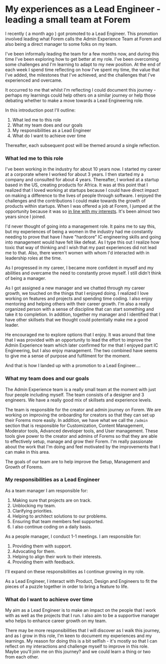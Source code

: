 # My experiences as a Lead Engineer - leading a small team at Forem

I recently ( a month ago ) got promoted to a Lead Engineer. This promotion involved leading what Forem calls the Admin Experience Team at Forem and also being a direct manager to some folks on my team.

I've been informally leading the team for a few months now, and during this time I've been exploring how to get better at my role. I've been overcoming some challenges and I'm learning to adapt to my new position. At the end of each week I spend time reflecting on how I've spent my time, the value that I've added, the milestones that I've achieved, and the challenges that I've experienced and overcame.

It occurred to me that whilst I'm reflecting I could document this journey - perhaps my learnings could help others on a similar journey or help those debating whether to make a move towards a Lead Engineering role.

In this introduction post I'll outline:
1. What led me to this role
2. What my team does and our goals
3. My responsibilities as a Lead Engineer
4. What do I want to achieve over time

Thereafter, each subsequent post will be themed around a single reflection.

### What led me to this role

I've been working in the industry for about 10 years now. I started my career at a corporate where I worked for about 3 years. I then started my a company and consulted for about 4 years. Thereafter, I worked at a startup based in the US, creating products for Africa. It was at this point that I realized that I loved working at startups because I could have direct impact on making a difference to the lives of people through software. I enjoyed the challenges and the contributions I could make towards the growth of products within startups. When I was offered a job at Forem, I jumped at the opportunity because it was so [in line with my interests](https://dev.to/ridhwana/a-new-year-with-a-new-dev-adventure-9en). It's been almost two years since I joined.

I'd never thought of going into a management role. It pains me to say this, but my experiences of being a women in the industry had me constantly needing to prove that have I have "hardcore" IC engineering skills and going into management would have felt like defeat. As I type this out I realize how toxic that way of thinking and I wish that my past experiences did not lead me to that. Also, there weren't women with whom I'd interacted with in leadership roles at the time.

As I progressed in my career, I became more confident in myself and my abilities and overcame the need to constantly prove myself. I still didn't think of being a manager.

As I got assigned a new manager and we chatted through my career growth, we touched on the things that I enjoyed doing. I realized I love working on features and projects and spending time coding. I also enjoy mentoring and helping others with their career growth. I'm also a really organized person with a sense of discipline that can start something and take it to completion. In addition, together my manager and I identified that I have other skillsets that we thought could potentially make me a good leader.

He encouraged me to explore options that I enjoy. It was around that time that I was provided with an opportunity to lead the effort to improve the Admin Experience team which later confirmed for me that I enjoyed part IC Engineering, but I also enjoy management. The two combined have seems to give me a sense of purpose and fulfilment for the moment.

And that is how I landed up with a promotion to a Lead Engineer....

### What my team does and our goals

The Admin Experience team is a really small team at the moment with just four people including myself. The team consists of a designer and 3 engineers. We have a really good mix of skillsets and experience levels.

The team is responsible for the creator and admin journey on Forem. We are working on improving the onboarding for creators so that they can set up their Forems more easily. In addition, we have what we call the `/admin` section that is responsible for Customization, Content Management, Moderator tools, Advanced developer tools, and User management. These tools give power to the creator and admins of Forems so that they are able to effectively setup, manage and grow their Forem. I'm really passionate about the work that I'm doing and feel motivated by the improvements that I can make in this area.

The goals of our team are to help improve the Setup, Management and Growth of Forems.

### My responsibilities as a Lead Engineer

As a team manager I am responsible for:
1. Making sure that projects are on track.
2. Unblocking my team.
3. Clarifying priorities.
4. Helping to architect solutions to our problems.
6. Ensuring that team members feel supported.
5. I also continue coding on a daily basis.

As a people manager, I conduct 1-1 meetings. I am responsible for:
1. Providing them with support.
2. Advocating for them.
3. Helping to align their work to their interests.
4. Providing them with feedback.

I'll expand on these responsibilities as I continue growing in my role.

As a Lead Engineer, I interact with Product, Design and Engineers to fit the pieces of a puzzle together in order to bring a feature to life.

### What do I want to achieve over time

My aim as a Lead Engineer is to make an impact on the people that I work with as well as the projects that I run. I also aim to be a supportive manager who helps to enhance career growth on my team.   

There may be more responsibilities that I will discover as I walk this journey, and as I grow in this role, I'm keen to document my experiences and my learnings. My reason for doing this is a bit selfish - it's mostly so that I can reflect on my interactions and challenge myself to improve in this role. Maybe you'll join me on this journey? and we could learn a thing or two from each other.
